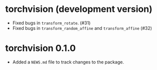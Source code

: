 # torchvision (development version)

* Fixed bugs in `transform_rotate`. (#31)
* Fixed bugs in `transform_random_affine` and `transform_affine` (#32)

# torchvision 0.1.0

* Added a `NEWS.md` file to track changes to the package.
